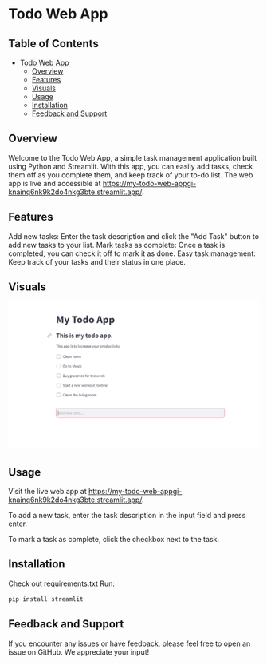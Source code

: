 # Todo Web App

## Table of Contents

- [Todo Web App](#todo-web-app)
  - [Overview](#overview)
  - [Features](#features)
  - [Visuals](#visuals)
  - [Usage](#Usage)
  - [Installation](#installation)
  - [Feedback and Support](#feedback-and-support)
 
## Overview
Welcome to the Todo Web App, a simple task management application built using Python and Streamlit. With this app, you can easily add tasks, check them off as you complete them, and keep track of your to-do list. The web app is live and accessible at https://my-todo-web-appgi-knainq6nk9k2do4nkg3bte.streamlit.app/.

## Features
Add new tasks: Enter the task description and click the "Add Task" button to add new tasks to your list.
Mark tasks as complete: Once a task is completed, you can check it off to mark it as done.
Easy task management: Keep track of your tasks and their status in one place.

## Visuals
![Alt text](Capture.PNG)

## Usage
Visit the live web app at https://my-todo-web-appgi-knainq6nk9k2do4nkg3bte.streamlit.app/.

To add a new task, enter the task description in the input field and press enter.

To mark a task as complete, click the checkbox next to the task.

## Installation 
Check out requirements.txt
Run: 
```bash
pip install streamlit
```
## Feedback and Support
If you encounter any issues or have feedback, please feel free to open an issue on GitHub. We appreciate your input!
